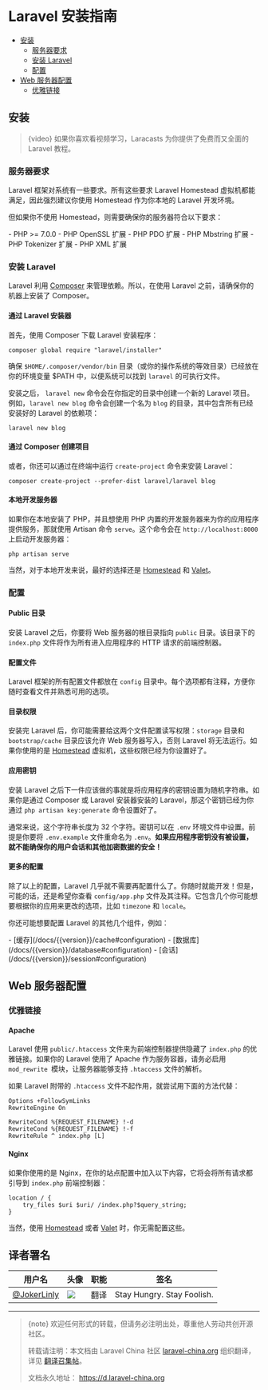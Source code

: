 # Laravel 安装指南

- [安装](#installation)
    - [服务器要求](#server-requirements)
    - [安装 Laravel](#installing-laravel)
    - [配置](#configuration)
- [Web 服务器配置](#web-server-configuration)
    - [优雅链接](#pretty-urls)

<a name="installation"></a>
## 安装

> {video} 如果你喜欢看视频学习，Laracasts 为你提供了免费而又全面的 Laravel 教程。

<a name="server-requirements"></a>
### 服务器要求

Laravel 框架对系统有一些要求。所有这些要求 Laravel Homestead 虚拟机都能满足，因此强烈建议你使用 Homestead 作为你本地的 Laravel 开发环境。

但如果你不使用 Homestead，则需要确保你的服务器符合以下要求：

<div class="content-list" markdown="1">
- PHP >= 7.0.0
- PHP OpenSSL 扩展
- PHP PDO 扩展
- PHP Mbstring 扩展
- PHP Tokenizer 扩展
- PHP XML 扩展
  </div>

<a name="installing-laravel"></a>
### 安装 Laravel

Laravel 利用 [Composer](https://getcomposer.org) 来管理依赖。所以，在使用 Laravel 之前，请确保你的机器上安装了 Composer。

#### 通过 Laravel 安装器

首先，使用 Composer 下载 Laravel 安装程序：

    composer global require "laravel/installer"
确保 `$HOME/.composer/vendor/bin` 目录（或你的操作系统的等效目录）已经放在你的环境变量 $PATH 中，以便系统可以找到 `laravel` 的可执行文件。

安装之后， `laravel new` 命令会在你指定的目录中创建一个新的 Laravel 项目。例如，`laravel new blog` 命令会创建一个名为 `blog` 的目录，其中包含所有已经安装好的 Laravel 的依赖项：

    laravel new blog

#### 通过 Composer 创建项目

或者，你还可以通过在终端中运行 `create-project` 命令来安装 Laravel：

    composer create-project --prefer-dist laravel/laravel blog

#### 本地开发服务器

如果你在本地安装了 PHP，并且想使用 PHP 内置的开发服务器来为你的应用程序提供服务，那就使用 Artisan 命令  `serve`。这个命令会在 `http://localhost:8000` 上启动开发服务器：

    php artisan serve
当然，对于本地开发来说，最好的选择还是 [Homestead](/docs/{{version}}/homestead) 和 [Valet](/docs/{{version}}/valet)。

<a name="configuration"></a>
### 配置

#### Public 目录

安装 Laravel 之后，你要将 Web 服务器的根目录指向 `public` 目录。该目录下的 `index.php` 文件将作为所有进入应用程序的 HTTP 请求的前端控制器。

#### 配置文件

Laravel 框架的所有配置文件都放在 `config` 目录中。每个选项都有注释，方便你随时查看文件并熟悉可用的选项。

#### 目录权限

安装完 Laravel 后，你可能需要给这两个文件配置读写权限：`storage` 目录和 `bootstrap/cache` 目录应该允许 Web 服务器写入，否则 Laravel 将无法运行。如果你使用的是 [Homestead](/docs/{{version}}/homestead) 虚拟机，这些权限已经为你设置好了。

#### 应用密钥

安装 Laravel 之后下一件应该做的事就是将应用程序的密钥设置为随机字符串。如果你是通过 Composer 或 Laravel 安装器安装的 Laravel，那这个密钥已经为你通过 `php artisan key:generate` 命令设置好了。

通常来说，这个字符串长度为 32 个字符。密钥可以在 `.env` 环境文件中设置。前提是你要将 `.env.example` 文件重命名为 `.env`。**如果应用程序密钥没有被设置，就不能确保你的用户会话和其他加密数据的安全！**

#### 更多的配置

除了以上的配置，Laravel 几乎就不需要再配置什么了。你随时就能开发！但是，可能的话，还是希望你查看 `config/app.php` 文件及其注释。它包含几个你可能想要根据你的应用来更改的选项，比如 `timezone` 和 `locale`。

你还可能想要配置 Laravel 的其他几个组件，例如：

<div class="content-list" markdown="1">
- [缓存](/docs/{{version}}/cache#configuration)
- [数据库](/docs/{{version}}/database#configuration)
- [会话](/docs/{{version}}/session#configuration)
  </div>

<a name="web-server-configuration"></a>
## Web 服务器配置

<a name="pretty-urls"></a>
### 优雅链接

#### Apache

Laravel 使用 `public/.htaccess` 文件来为前端控制器提供隐藏了 `index.php` 的优雅链接。如果你的 Laravel 使用了 Apache 作为服务容器，请务必启用 `mod_rewrite `模块，让服务器能够支持 `.htaccess` 文件的解析。

如果 Laravel 附带的 `.htaccess` 文件不起作用，就尝试用下面的方法代替：

    Options +FollowSymLinks
    RewriteEngine On

    RewriteCond %{REQUEST_FILENAME} !-d
    RewriteCond %{REQUEST_FILENAME} !-f
    RewriteRule ^ index.php [L]

#### Nginx

如果你使用的是 Nginx，在你的站点配置中加入以下内容，它将会将所有请求都引导到 `index.php` 前端控制器：

    location / {
        try_files $uri $uri/ /index.php?$query_string;
    }

当然，使用 [Homestead](/docs/{{version}}/homestead) 或者 [Valet](/docs/{{version}}/valet) 时，你无需配置这些。

## 译者署名

| 用户名 | 头像 | 职能 | 签名 |
|---|---|---|---|
| [@JokerLinly](https://laravel-china.org/users/5350)  | <img class="avatar-66 rm-style" src="https://dn-phphub.qbox.me/uploads/avatars/5350_1481857380.jpg">  |  翻译  | Stay Hungry. Stay Foolish. |


---

> {note} 欢迎任何形式的转载，但请务必注明出处，尊重他人劳动共创开源社区。
>
> 转载请注明：本文档由 Laravel China 社区 [laravel-china.org](https://laravel-china.org) 组织翻译，详见 [翻译召集帖](https://laravel-china.org/topics/5756/laravel-55-document-translation-call-come-and-join-the-translation)。
>
> 文档永久地址： https://d.laravel-china.org
